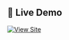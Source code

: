 ## 🚀 Live Demo
[![View Site](https://img.shields.io/badge/Live%20Demo-Click%20Here-brightgreen?style=for-the-badge)](https://assalahdecoration.netlify.app/)
